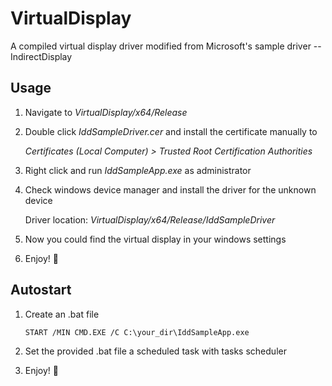 # VirtualDisplay
A compiled virtual display driver modified from Microsoft's sample driver -- IndirectDisplay

## Usage

1. Navigate to *VirtualDisplay/x64/Release*

2. Double click *IddSampleDriver.cer* and install the certificate manually to 

   *Certificates (Local Computer) > Trusted Root Certification Authorities*

3. Right click and run *IddSampleApp.exe* as administrator

4. Check windows device manager and install the driver for the unknown device

   Driver location: *VirtualDisplay/x64/Release/IddSampleDriver*

5. Now you could find the virtual display in your windows settings

6. Enjoy! 🐸

## Autostart

1. Create an .bat file

   ```
   START /MIN CMD.EXE /C C:\your_dir\IddSampleApp.exe
   ```

2. Set the provided .bat file a scheduled task with tasks scheduler

3. Enjoy! 🐸
